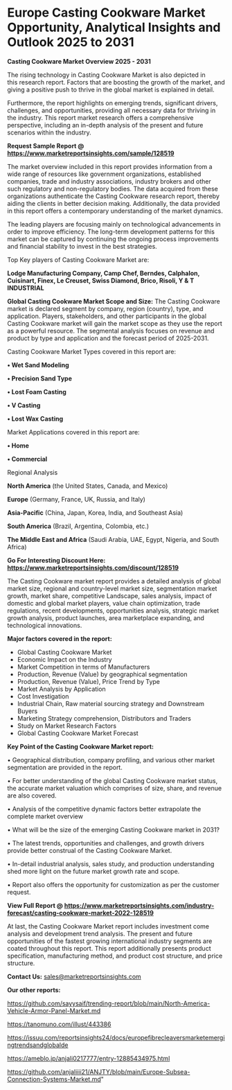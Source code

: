 # Europe Casting Cookware Market Opportunity, Analytical Insights and Outlook 2025 to 2031

<Strong> Casting Cookware Market Overview 2025 - 2031</strong>

The rising technology in Casting Cookware Market is also depicted in this research report. Factors that are boosting the growth of the market, and giving a positive push to thrive in the global market is explained in detail.

Furthermore, the report highlights on emerging trends, significant drivers, challenges, and opportunities, providing all necessary data for thriving in the industry. This report market research offers a comprehensive perspective, including an in-depth analysis of the present and future scenarios within the industry.

<strong>Request Sample Report @ <a href=https://www.marketreportsinsights.com/sample/128519>https://www.marketreportsinsights.com/sample/128519</a></strong>

The market overview included in this report provides information from a wide range of resources like government organizations, established companies, trade and industry associations, industry brokers and other such regulatory and non-regulatory bodies. The data acquired from these organizations authenticate the Casting Cookware research report, thereby aiding the clients in better decision making. Additionally, the data provided in this report offers a contemporary understanding of the market dynamics.

The leading players are focusing mainly on technological advancements in order to improve efficiency. The long-term development patterns for this market can be captured by continuing the ongoing process improvements and financial stability to invest in the best strategies.

Top Key players of Casting Cookware Market are:

<strong>Lodge Manufacturing Company, Camp Chef, Berndes, Calphalon, Cuisinart, Finex, Le Creuset, Swiss Diamond, Brico, Risoli, Y & T INDUSTRIAL</strong>

<strong><b>Global Casting Cookware Market Scope and Size:</b></strong>
The Casting Cookware market is declared segment by company, region (country), type, and application. Players, stakeholders, and other participants in the global Casting Cookware market will gain the market scope as they use the report as a powerful resource. The segmental analysis focuses on revenue and product by type and application and the forecast period of 2025-2031.

Casting Cookware Market Types covered in this report are:

<strong>• Wet Sand Modeling

• Precision Sand Type

• Lost Foam Casting

• V Casting

• Lost Wax Casting</strong>

Market Applications covered in this report are:

<strong>• Home

• Commercial</strong> 

Regional Analysis

<strong>North America</strong> (the United States, Canada, and Mexico)

<strong>Europe</strong> (Germany, France, UK, Russia, and Italy)

<strong>Asia-Pacific</strong> (China, Japan, Korea, India, and Southeast Asia)

<strong>South America</strong> (Brazil, Argentina, Colombia, etc.)

<strong>The Middle East and Africa</strong> (Saudi Arabia, UAE, Egypt, Nigeria, and South Africa)

<strong>Go For Interesting Discount Here: <a href=https://www.marketreportsinsights.com/discount/128519>https://www.marketreportsinsights.com/discount/128519</a></strong>

The Casting Cookware market report provides a detailed analysis of global market size, regional and country-level market size, segmentation market growth, market share, competitive Landscape, sales analysis, impact of domestic and global market players, value chain optimization, trade regulations, recent developments, opportunities analysis, strategic market growth analysis, product launches, area marketplace expanding, and technological innovations.

<strong><b>Major factors covered in the report:</b></strong>
<ul>
  <li>Global Casting Cookware Market </li>
  <li>Economic Impact on the Industry</li>
  <li>Market Competition in terms of Manufacturers</li>
  <li>Production, Revenue (Value) by geographical segmentation</li>
  <li>Production, Revenue (Value), Price Trend by Type</li>
  <li>Market Analysis by Application</li>
  <li>Cost Investigation</li>
  <li>Industrial Chain, Raw material sourcing strategy and Downstream Buyers</li>
  <li>Marketing Strategy comprehension, Distributors and Traders</li>
  <li>Study on Market Research Factors</li>
  <li>Global Casting Cookware Market Forecast</li>
</ul>

<strong><b>Key Point of the Casting Cookware Market report:</b></strong>

• Geographical distribution, company profiling, and various other market segmentation are provided in the report.

• For better understanding of the global Casting Cookware market status, the accurate market valuation which comprises of size, share, and revenue are also covered.

• Analysis of the competitive dynamic factors better extrapolate the complete market overview

• What will be the size of the emerging Casting Cookware market in 2031?

• The latest trends, opportunities and challenges, and growth drivers provide better construal of the Casting Cookware Market.

• In-detail industrial analysis, sales study, and production understanding shed more light on the future market growth rate and scope.

• Report also offers the opportunity for customization as per the customer request.

<strong><b>View Full Report @ <a href=https://www.marketreportsinsights.com/industry-forecast/casting-cookware-market-2022-128519>https://www.marketreportsinsights.com/industry-forecast/casting-cookware-market-2022-128519</a></b></strong>


At last, the Casting Cookware Market report includes investment come analysis and development trend analysis. The present and future opportunities of the fastest growing international industry segments are coated throughout this report. This report additionally presents product specification, manufacturing method, and product cost structure, and price structure.

<strong>Contact Us:</strong>
sales@marketreportsinsights.com

<strong>Our other reports:</strong>

<a href=https://github.com/sayysaif/trending-report/blob/main/North-America-Vehicle-Armor-Panel-Market.md>https://github.com/sayysaif/trending-report/blob/main/North-America-Vehicle-Armor-Panel-Market.md</a>

<a href=https://tanomuno.com/illust/443386>https://tanomuno.com/illust/443386</a>

<a href=https://issuu.com/reportsinsights24/docs/europefibrecleaversmarketemergingtrendsandglobalde>https://issuu.com/reportsinsights24/docs/europefibrecleaversmarketemergingtrendsandglobalde</a>

<a href=https://ameblo.jp/anjali0217777/entry-12885434975.html>https://ameblo.jp/anjali0217777/entry-12885434975.html</a>

<a href=https://github.com/anjaliiii21/ANJTY/blob/main/Europe-Subsea-Connection-Systems-Market.md>https://github.com/anjaliiii21/ANJTY/blob/main/Europe-Subsea-Connection-Systems-Market.md</a>"
